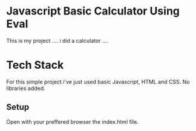 # Javascript Basic Calculator Using Eval

This is my project .... i did a calculator ....


# Tech Stack

For this simple project i've just used basic Javascript, HTML and CSS. No libraries added.

## Setup
Open with your preffered browser the index.html file.

